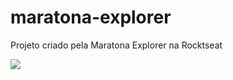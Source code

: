 # maratona-explorer
Projeto criado pela Maratona Explorer na Rocktseat

<img src="https://github.com/paulohenriquelemos/maratona-explorer/blob/main/public/images/maratona-explorer.png">
